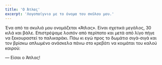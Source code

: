 ```yaml
---
title: 'Ο Άτλας'
excerpt: 'Λογοπαίγνιο με το όνομα του σκύλου μου.'
---
```


Ένα από τα σκυλιά μου ονομάζεται «Άτλας».  Είναι σχετικά μεγάλος, 30
κιλά και βάλε.  Επιστρέψαμε λοιπόν από περίπατο και μετά από λίγο πήγε
να ξεκουραστεί το παλικαράκι.  Πάω κι εγώ προς το δωμάτιο σιγά-σιγά και
τον βρίσκω απλωμένο ανάσκελα πάνω στο κρεβάτι να κοιμάται του καλού
καιρού:

— Είσαι ο Άπλας!
